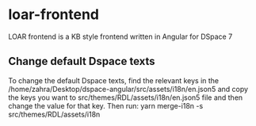 # loar-frontend
LOAR frontend is a KB style frontend written in Angular for DSpace 7

## Change default Dspace texts
To change the default Dspace texts, find the relevant keys in the /home/zahra/Desktop/dspace-angular/src/assets/i18n/en.json5 
and copy the keys you want to src/themes/RDL/assets/i18n/en.json5 file and then change the value for that key. Then run:
yarn merge-i18n -s src/themes/RDL/assets/i18n
